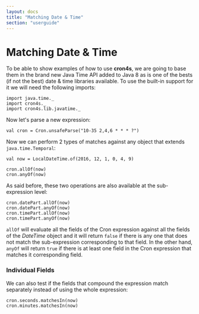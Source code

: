 ```yaml
---
layout: docs
title: "Matching Date & Time"
section: "userguide"
---
```


# Matching Date & Time

To be able to show examples of how to use **cron4s**, we are going to base them in the brand
new Java Time API added to Java 8 as is one of the bests (if not the best) date & time
libraries available. To use the built-in support for it we will need the following imports:

```tut:silent
import java.time._
import cron4s._
import cron4s.lib.javatime._
```

Now let's parse a new expression:

```tut
val cron = Cron.unsafeParse("10-35 2,4,6 * * * ?")
```

Now we can perform 2 types of matches against any object that extends `java.time.Temporal`:

```tut
val now = LocalDateTime.of(2016, 12, 1, 0, 4, 9)

cron.allOf(now)
cron.anyOf(now)
```

As said before, these two operations are also available at the sub-expression level:

```tut
cron.datePart.allOf(now)
cron.datePart.anyOf(now)
cron.timePart.allOf(now)
cron.timePart.anyOf(now)
```

`allOf` will evaluate all the fields of the Cron expression against all the fields
of the _DateTime_ object and it will return `false` if there is any one that does
not match the sub-expression corresponding to that field. In the other hand, `anyOf`
will return `true` if there is at least one field in the Cron expression that matches
it corresponding field.

### Individual Fields

We can also test if the fields that compound the expression match separately instead
of using the whole expression:

```tut
cron.seconds.matchesIn(now)
cron.minutes.matchesIn(now)
```